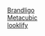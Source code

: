 [Brandligo](https://brandligo.com)
<br>
[Metacubic](https://metacubic.com)
<br>
[looklify](https://looklify.com)
